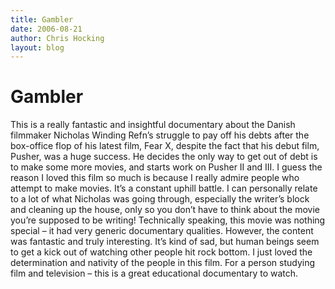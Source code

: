 ```yaml
---
title: Gambler
date: 2006-08-21
author: Chris Hocking
layout: blog
---
```

# Gambler

This is a really fantastic and insightful documentary about the Danish filmmaker Nicholas Winding Refn’s struggle to pay off his debts after the box-office flop of his latest film, Fear X, despite the fact that his debut film, Pusher, was a huge success. He decides the only way to get out of debt is to make some more movies, and starts work on Pusher II and III. I guess the reason I loved this film so much is because I really admire people who attempt to make movies. It’s a constant uphill battle. I can personally relate to a lot of what Nicholas was going through, especially the writer’s block and cleaning up the house, only so you don’t have to think about the movie you’re supposed to be writing! Technically speaking, this movie was nothing special – it had very generic documentary qualities. However, the content was fantastic and truly interesting. It’s kind of sad, but human beings seem to get a kick out of watching other people hit rock bottom. I just loved the determination and nativity of the people in this film. For a person studying film and television – this is a great educational documentary to watch.